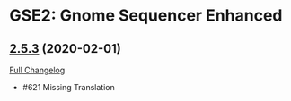 # GSE2: Gnome Sequencer Enhanced

## [2.5.3](https://github.com/TimothyLuke/GnomeSequencer-Enhanced/tree/2.5.3) (2020-02-01)
[Full Changelog](https://github.com/TimothyLuke/GnomeSequencer-Enhanced/compare/2.5.2...2.5.3)

- #621 Missing Translation  
